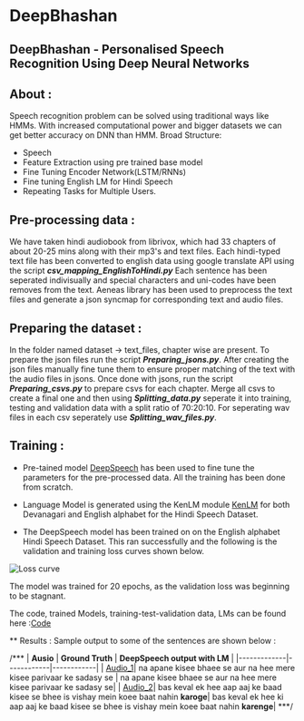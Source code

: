 # DeepBhashan
## DeepBhashan - Personalised Speech Recognition Using Deep Neural Networks

## About : 
Speech recognition problem can be solved using traditional ways like HMMs. With increased computational power and bigger datasets we can get better accuracy on DNN than HMM. 
Broad Structure:
* Speech 
* Feature Extraction using pre trained base model 
* Fine Tuning Encoder Network(LSTM/RNNs)  
* Fine tuning English LM for Hindi Speech  
* Repeating Tasks for Multiple Users.

## Pre-processing data : 

We have taken hindi audiobook from librivox, which had 33 chapters of about 20-25 mins along with their mp3's and text files. Each hindi-typed text file has been converted to english data using google translate API using the script ***csv_mapping_EnglishToHindi.py*** Each sentence has been seperated indivisually and special characters and uni-codes have been removes from the text.
Aeneas library has been used to preprocess the text files and generate a json syncmap for corresponding text and audio files.



## Preparing the dataset : 

In the folder named dataset -> text_files, chapter wise are present. To prepare the json files run the script ***Preparing_jsons.py***. After creating the json files manually fine tune them to ensure proper matching of the text with the audio files in jsons. Once done with jsons, run the script ***Preparing_csvs.py*** to prepare csvs for each chapter. Merge all csvs to create a final one and then using ***Splitting_data.py*** seperate it into training, testing and validation data with a split ratio of 70:20:10. For seperating wav files in each csv seperately use ***Splitting_wav_files.py***.


## Training  : 
* Pre-tained model [DeepSpeech](https://github.com/mozilla/DeepSpeech) has been used to fine tune the parameters for the pre-processed data. All the training has been done from scratch.

* Language Model is generated using the KenLM module [KenLM](https://github.com/kpu/kenlm) for both Devanagari and English alphabet for the Hindi Speech Dataset.

* The DeepSpeech model has been trained on on the English alphabet Hindi Speech Dataset. This ran successfully and the following is the validation and training loss curves shown below.

![Loss curve](https://github.com/anvitmangal/DeepBhashan/blob/master/Models/Unknown.jpeg)

The model was trained for 20 epochs, as the validation loss was beginning to be stagnant.

The code, trained Models, training-test-validation data, LMs can be found here :[Code](https://drive.google.com/drive/folders/1ZLLmPVtWUsUjb3863AA8nOp0z16sKjTo)


** Results  :
Sample output to some of the sentences are shown below :

/***
| __Ausio__ | __Ground Truth__ | __DeepSpeech output with LM__ |
|-------------|------------|------------|
| [Audio_1](https://drive.google.com/drive/u/0/folders/14FAz8jCiVZKSfPp_XAWhyc4Zt4feVNDB)| na apane kisee bhaee se aur na hee mere kisee parivaar ke sadasy se | na apane kisee bhaee se aur na hee mere kisee parivaar ke sadasy se|
| [Audio_2](https://drive.google.com/drive/u/0/folders/14uiT55FU_w6dghF6xe7H1pN44M1HwAAB)| bas keval ek hee aap aaj ke baad kisee se bhee is vishay mein koee baat nahin **karoge**| bas keval ek hee ki aap aaj ke baad kisee se bhee is vishay mein koee baat nahin **karenge**|
***/
